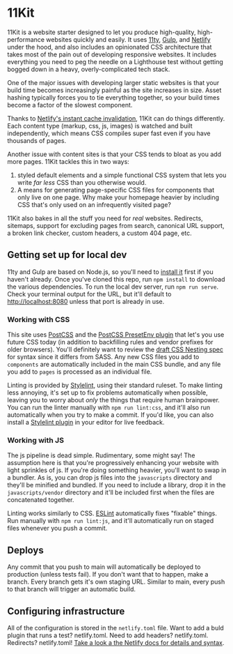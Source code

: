 # 11Kit

11Kit is a website starter designed to let you produce high-quality, high-performance websites quickly and easily. It uses [11ty](https://www.11ty.dev/), [Gulp](https://gulpjs.com/), and [Netlify](https://www.netlify.com/) under the hood, and also includes an opinionated CSS architecture that takes most of the pain out of developing responsive websites. It includes everything you need to peg the needle on a Lighthouse test without getting bogged down in a heavy, overly-complicated tech stack.

One of the major issues with developing larger static websites is that your build time becomes increasingly painful as the site increases in size. Asset hashing typically forces you to tie everything together, so your build times become a factor of the slowest component. 

Thanks to [Netlify's instant cache invalidation](https://www.netlify.com/blog/2015/09/11/instant-cache-invalidation/), 11Kit can do things differently. Each content type (markup, css, js, images) is watched and built independently, which means CSS compiles super fast even if you have thousands of pages.

Another issue with content sites is that your CSS tends to bloat as you add more pages. 11Kit tackles this in two ways:
1. styled default elements and a simple functional CSS system that lets you write *far less* CSS than you otherwise would.
2. A means for generating page-specific CSS files for components that only live on one page. Why make your homepage heavier by including CSS that's only used on an infrequently visited page?

11Kit also bakes in all the stuff you need for *real* websites. Redirects, sitemaps, support for excluding pages from search, canonical URL support, a broken link checker, custom headers, a custom 404 page, etc.

## Getting set up for local dev
11ty and Gulp are based on Node.js, so you'll need to [install it](https://nodejs.org/en/) first if you haven't already. Once you've cloned this repo, run `npm install` to download the various dependencies. To run the local dev server, run `npm run serve`. Check your terminal output for the URL, but it'll default to [http://localhost:8080](http://localhost:8080) unless that port is already in use.

### Working with CSS
This site uses [PostCSS](https://postcss.org/) and the [PostCSS PresetEnv plugin](https://preset-env.cssdb.org/) that let's you use future CSS today (in addition to backfilling rules and vendor prefixes for older browsers). You'll definitely want to review the [draft CSS Nesting spec](https://drafts.csswg.org/css-nesting-1/) for syntax since it differs from SASS. Any new CSS files you add to `components` are automatically included in the main CSS bundle, and any file you add to `pages` is processed as an individual file.

Linting is provided by [Stylelint](https://stylelint.io/), using their standard ruleset. To make linting less annoying, it's set up to fix problems automatically when possible, leaving you to worry about *only* the things that require human brainpower. You can run the linter manually with `npm run lint:css`, and it'll also run automatically when you try to make a commit. If you'd like, you can also install a [Stylelint plugin](https://marketplace.visualstudio.com/items?itemName=stylelint.vscode-stylelint) in your editor for live feedback.

### Working with JS
The js pipeline is dead simple. Rudimentary, some might say! The assumption here is that you're progressively enhancing your website with light sprinkles of js. If you're doing something heavier, you'll want to swap in a bundler. As is, you can drop js files into the `javascripts` directory and they'll be minified and bundled. If you need to include a library, drop it in the `javascripts/vendor` directory and it'll be included first when the files are concatenated together.

Linting works similarly to CSS. [ESLint](https://eslint.org/) automatically fixes "fixable" things. Run manually with `npm run lint:js`, and it'll automatically run on staged files whenever you push a commit.

## Deploys
Any commit that you push to main will automatically be deployed to production (unless tests fail). If you don't want that to happen, make a branch. Every branch gets it's own staging URL. Similar to main, every push to that branch will trigger an automatic build.

## Configuring infrastructure
All of the configuration is stored in the `netlify.toml` file. Want to add a buld plugin that runs a test? netlify.toml. Need to add headers? netlify.toml. Redirects? netlify.toml! [Take a look a the Netlify docs for details and syntax](https://docs.netlify.com/configure-builds/file-based-configuration/).
